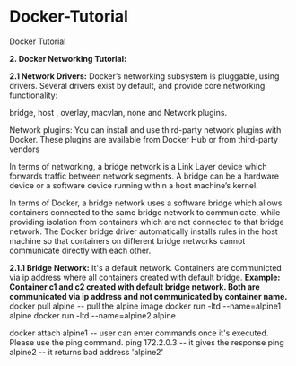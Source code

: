 # Docker-Tutorial
Docker Tutorial


**2. Docker Networking Tutorial:**

**2.1 Network Drivers:**
      Docker’s networking subsystem is pluggable, using drivers. Several drivers exist by default, and provide core networking            functionality:

   bridge, host , overlay, macvlan, none and Network plugins.

   Network plugins: You can install and use third-party network plugins with Docker. These plugins are available from Docker Hub or from  third-party vendors


   In terms of networking, a bridge network is a Link Layer device which forwards traffic between network segments. A bridge can be a  hardware device or a software device running within a host machine’s kernel.

In terms of Docker, a bridge network uses a software bridge which allows containers connected to the same bridge network to communicate, while providing isolation from containers which are not connected to that bridge network. The Docker bridge driver automatically installs rules in the host machine so that containers on different bridge networks cannot communicate directly with each other.

**2.1.1 Bridge Network:** It's a default network. Containers are communicted via ip address where all containers created with default bridge.
**Example:** **Container c1 and c2 created with default bridge network. Both are communicated via ip address and not communicated by container name.**
<br>
docker pull alpine -- pull the alpine image
docker run -ltd --name=alpine1 alpine
docker run -ltd --name=alpine2 alpine

docker attach alpine1 -- user can enter commands once it's executed. Please use the ping command.
ping 172.2.0.3 -- it gives the response
ping alpine2 -- it returns bad address 'alpine2'
